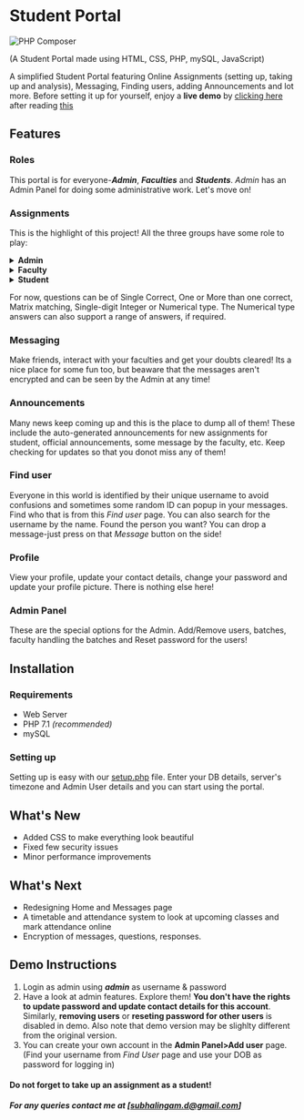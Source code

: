 # Student Portal
![PHP Composer](https://github.com/subhalingamd/sportal/workflows/PHP%20Composer/badge.svg)

(A Student Portal made using HTML, CSS, PHP, mySQL, JavaScript)

A simplified Student Portal featuring Online Assignments (setting up, taking up and analysis), Messaging, Finding users, adding Announcements and lot more. Before setting it up for yourself, enjoy a **live demo** by [clicking here](http://projects.subhalingam.heliohost.org/sportal/) after reading [this](#demo-instructions)

## Features
### Roles
This portal is for everyone-***Admin***, ***Faculties*** and ***Students***. *Admin* has an Admin Panel for doing some administrative work. Let's move on!
### Assignments
This is the highlight of this project! All the three groups have some role to play:
<details>
	<summary><b>Admin</b></summary>
	<p>
		<ul>
			<li>Accept/Reject Assignment requests from faculty</li>
			<li>Add an assignment for a batch</li>
			<li>Make changes to timings and key</li>
		</ul>
	</p>
</details>
<details>
	<summary><b>Faculty</b></summary>
	<p>
		<ul>
			<li>Request Assignment for one of his batch (one at a time)</li>
			<li>Add, modify and delete Questions</li>
			<li>Submit (answer) key changes after the end-time</li>
			<li>Analyse (in detail) the performance of the batch
		</ul>
		<b>Note:</b> Batch marks will be available only after finalising/freezing the answer key after the end-time
		<i>It is recommended to upload the correct answers after the end-time</i>
	</p>
</details>
<details>
	<summary><b>Student</b></summary>
	<p>
		<ul>
			<li>Take up an assignment <i>online</i> with timer set in server</li>
			<li>Analyse his/her performance after taking up the assignment</li>
		</ul>
	</p>
</details>

For now, questions can be of Single Correct, One or More than one correct, Matrix matching, Single-digit Integer or Numerical type. The Numerical type answers can also support a range of answers, if required.

### Messaging
Make friends, interact with your faculties and get your doubts cleared! Its a nice place for some fun too, but beaware that the messages aren't encrypted and can be seen by the Admin at any time!

### Announcements
Many news keep coming up and this is the place to dump all of them! These include the auto-generated announcements for new assignments for student, official announcements, some message by the faculty, etc. Keep checking for updates so that you donot miss any of them!

### Find user
Everyone in this world is identified by their unique username to avoid confusions and sometimes some random ID can popup in your messages. Find who that is from this *Find user* page. You can also search for the username by the name. Found the person you want? You can drop a message-just press on that *Message* button on the side!

### Profile
View your profile, update your contact details, change your password and update your profile picture. There is nothing else here!

### Admin Panel
These are the special options for the Admin. Add/Remove users, batches, faculty handling the batches and Reset password for the users!

## Installation
### Requirements
- Web Server
- PHP 7.1 *(recommended)*
- mySQL

### Setting up
Setting up is easy with our [setup.php](setup.php) file. Enter your DB details, server's timezone and Admin User details and you can start using the portal.

## What's New
- Added CSS to make everything look beautiful
- Fixed few security issues
- Minor performance improvements

## What's Next
- Redesigning Home and Messages page
- A timetable and attendance system to look at upcoming classes and mark attendance online
- Encryption of messages, questions, responses.

## Demo Instructions
1. Login as admin using ***admin*** as username & password
2. Have a look at admin features. Explore them! **You don't have the rights to update password and update contact details for this account**. Similarly, **removing users** or **reseting password for other users** is disabled in demo. Also note that demo version may be slighlty different from the original version.
3. You can create your own account in the **Admin Panel>Add user** page.(Find your username from *Find User* page and use your DOB as password for logging in)

#### Do not forget to take up an assignment as a student!

***For any queries contact me at [subhalingam.d@gmail.com]***
